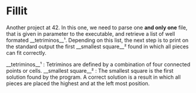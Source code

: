 # Fillit

Another project at 42. In this one, we need to parse one **and only one** file, that is given in parameter to the executable, and retrieve a list of well formated __tetriminos__¹. Depending on this list, the next step is to print on the standard output the first __smallest square__² found in which all pieces can fit correctly.

__tetriminos__¹ : Tetriminos are defined by a combination of four connected points or cells.
__smallest square__² : The smallest square is the first solution found by the program. A correct solution is a result in which all pieces are placed the highest  and at the left most position.
